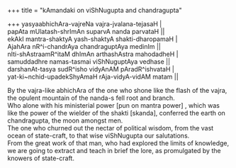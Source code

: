 +++
title = "kAmandaki on viShNugupta and chandragupta"

+++
yasyaabhichAra-vajreNa vajra-jvalana-tejasaH |  
papAta mUlatash-shrImAn suparvA nanda parvataH ||  
ekAkI mantra-shaktyA yash-shaktyA shakti-dharopamaH |  
AjahAra nR^i-chandrAya chandraguptAya medinIm ||  
nIti-shAstraamR^itaM dhImAn arthashAstra mahodadheH |  
samuddadhre namas-tasmai viShNuguptAya vedhase ||  
darshanAt-tasya sudR^isho vidyAnAM pAradR^ishvataH |  
yat-ki\~nchid-upadekShyAmaH rAja-vidyA-vidAM matam ||

By the vajra-like abhichAra of the one who shone like the flash of the
vajra, the opulent mountain of the nanda-s fell root and branch.  
Who alone with his ministerial power \[pun on mantra power\] , which was
like the power of the wielder of the shakti \[skanda\], conferred the
earth on chandragupta, the moon amongst men.  
The one who churned out the nectar of political wisdom, from the vast
ocean of state-craft, to that wise viShNugupta our salutations.  
From the great work of that man, who had explored the limits of
knowledge, we are going to extract and teach in brief the lore, as
promulgated by the knowers of state-craft.
